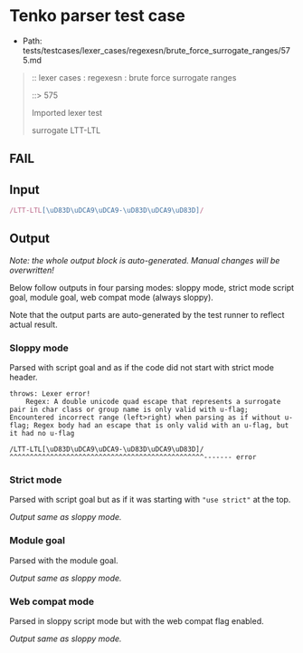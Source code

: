 # Tenko parser test case

- Path: tests/testcases/lexer_cases/regexesn/brute_force_surrogate_ranges/575.md

> :: lexer cases : regexesn : brute force surrogate ranges
>
> ::> 575
>
> Imported lexer test
>
> surrogate LTT-LTL

## FAIL

## Input

`````js
/LTT-LTL[\uD83D\uDCA9\uDCA9-\uD83D\uDCA9\uD83D]/
`````

## Output

_Note: the whole output block is auto-generated. Manual changes will be overwritten!_

Below follow outputs in four parsing modes: sloppy mode, strict mode script goal, module goal, web compat mode (always sloppy).

Note that the output parts are auto-generated by the test runner to reflect actual result.

### Sloppy mode

Parsed with script goal and as if the code did not start with strict mode header.

`````
throws: Lexer error!
    Regex: A double unicode quad escape that represents a surrogate pair in char class or group name is only valid with u-flag; Encountered incorrect range (left>right) when parsing as if without u-flag; Regex body had an escape that is only valid with an u-flag, but it had no u-flag

/LTT-LTL[\uD83D\uDCA9\uDCA9-\uD83D\uDCA9\uD83D]/
^^^^^^^^^^^^^^^^^^^^^^^^^^^^^^^^^^^^^^^^^^^^^^^^------- error
`````

### Strict mode

Parsed with script goal but as if it was starting with `"use strict"` at the top.

_Output same as sloppy mode._

### Module goal

Parsed with the module goal.

_Output same as sloppy mode._

### Web compat mode

Parsed in sloppy script mode but with the web compat flag enabled.

_Output same as sloppy mode._
